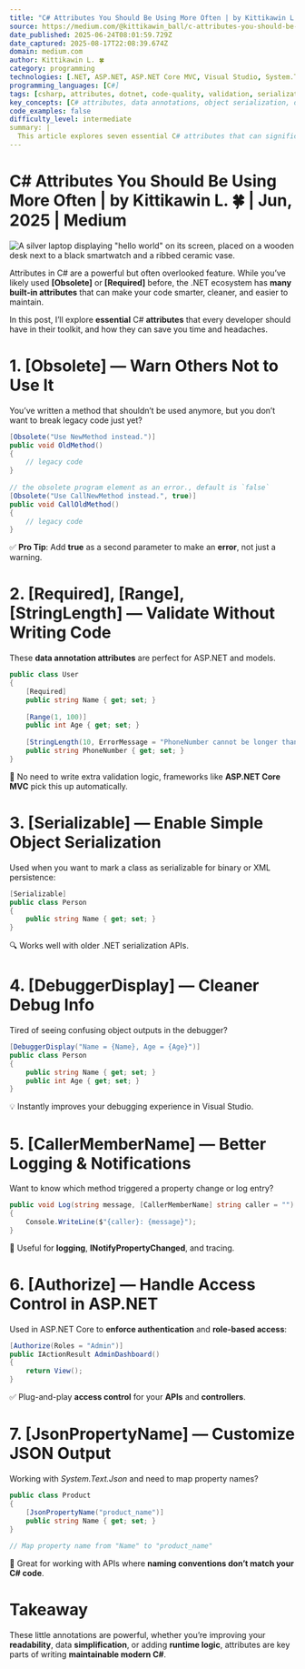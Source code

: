 ```yaml
---
title: "C# Attributes You Should Be Using More Often | by Kittikawin L. 🍀 | Jun, 2025 | Medium"
source: https://medium.com/@kittikawin_ball/c-attributes-you-should-be-using-more-often-ea10ab5b4089
date_published: 2025-06-24T08:01:59.729Z
date_captured: 2025-08-17T22:08:39.674Z
domain: medium.com
author: Kittikawin L. 🍀
category: programming
technologies: [.NET, ASP.NET, ASP.NET Core MVC, Visual Studio, System.Text.Json]
programming_languages: [C#]
tags: [csharp, attributes, dotnet, code-quality, validation, serialization, debugging, logging, aspnet-core, json]
key_concepts: [C# attributes, data annotations, object serialization, debugging, logging, access control, JSON serialization, code maintainability]
code_examples: false
difficulty_level: intermediate
summary: |
  This article explores seven essential C# attributes that can significantly improve code quality, readability, and maintainability. It demonstrates the practical application of `[Obsolete]` for deprecating code, `[Required]`, `[Range]`, and `[StringLength]` for streamlined data validation. The post also covers `[Serializable]` for object serialization, `[DebuggerDisplay]` for enhanced debugging, and `[CallerMemberName]` for simplified logging. Finally, `[Authorize]` is discussed for access control in ASP.NET Core, and `[JsonPropertyName]` is presented for flexible JSON property mapping with `System.Text.Json`.
---
```

# C# Attributes You Should Be Using More Often | by Kittikawin L. 🍀 | Jun, 2025 | Medium

![A silver laptop displaying "hello world" on its screen, placed on a wooden desk next to a black smartwatch and a ribbed ceramic vase.](https://miro.medium.com/v2/resize:fit:700/0*hxTt7_Ro57P2fWPq)

Attributes in C# are a powerful but often overlooked feature. While you’ve likely used **\[Obsolete\]** or **\[Required\]** before, the .NET ecosystem has **many built-in attributes** that can make your code smarter, cleaner, and easier to maintain.

In this post, I’ll explore **essential** C# **attributes** that every developer should have in their toolkit, and how they can save you time and headaches.

# 1. \[Obsolete\] — Warn Others Not to Use It

You’ve written a method that shouldn’t be used anymore, but you don’t want to break legacy code just yet?

```csharp
[Obsolete("Use NewMethod instead.")]  
public void OldMethod()  
{  
    // legacy code  
}  
  
// the obsolete program element as an error., default is `false`  
[Obsolete("Use CallNewMethod instead.", true)]  
public void CallOldMethod()  
{  
    // legacy code  
}
```

✅ **Pro Tip**: Add **true** as a second parameter to make an **error**, not just a warning.

# 2. \[Required\], \[Range\], \[StringLength\] — Validate Without Writing Code

These **data annotation attributes** are perfect for ASP.NET and models.

```csharp
public class User  
{  
    [Required]  
    public string Name { get; set; }  
  
    [Range(1, 100)]  
    public int Age { get; set; }  
  
    [StringLength(10, ErrorMessage = "PhoneNumber cannot be longer than 10 characters.")]   
    public string PhoneNumber { get; set; }  
}
```

📌 No need to write extra validation logic, frameworks like **ASP.NET Core MVC** pick this up automatically.

# 3. \[Serializable\] — Enable Simple Object Serialization

Used when you want to mark a class as serializable for binary or XML persistence:

```csharp
[Serializable]  
public class Person  
{  
    public string Name { get; set; }  
}
```

🔍 Works well with older .NET serialization APIs.

# 4. \[DebuggerDisplay\] — Cleaner Debug Info

Tired of seeing confusing object outputs in the debugger?

```csharp
[DebuggerDisplay("Name = {Name}, Age = {Age}")]  
public class Person  
{  
    public string Name { get; set; }  
    public int Age { get; set; }  
}
```

💡 Instantly improves your debugging experience in Visual Studio.

# 5. \[CallerMemberName\] — Better Logging & Notifications

Want to know which method triggered a property change or log entry?

```csharp
public void Log(string message, [CallerMemberName] string caller = "")  
{  
    Console.WriteLine($"{caller}: {message}");  
}
```

🙌 Useful for **logging**, **INotifyPropertyChanged**, and tracing.

# 6. \[Authorize\] — Handle Access Control in ASP.NET

Used in ASP.NET Core to **enforce authentication** and **role-based access**:

```csharp
[Authorize(Roles = "Admin")]  
public IActionResult AdminDashboard()  
{  
    return View();  
}
```

✅ Plug-and-play **access control** for your **APIs** and **controllers**.

# 7. \[JsonPropertyName\] — Customize JSON Output

Working with _System.Text.Json_ and need to map property names?

```csharp
public class Product  
{  
    [JsonPropertyName("product_name")]  
    public string Name { get; set; }  
}  
  
// Map property name from "Name" to "product_name"
```

🚀 Great for working with APIs where **naming conventions don’t match your C# code**.

# Takeaway

These little annotations are powerful, whether you’re improving your **readability**, data **simplification**, or adding **runtime logic**, attributes are key parts of writing **maintainable modern C#**.